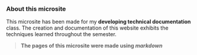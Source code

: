 ### About this microsite
This microsite has been made for my **developing technical documentation** class. The creation and documentation of this website exhibits the techniques learned throughout the semester.

>**The pages of this microsite were made using _markdown_**
